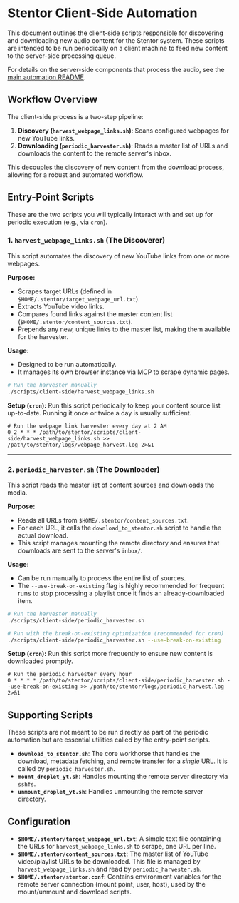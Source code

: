 # Stentor Client-Side Automation

This document outlines the client-side scripts responsible for discovering and downloading new audio content for the Stentor system. These scripts are intended to be run periodically on a client machine to feed new content to the server-side processing queue.

For details on the server-side components that process the audio, see the [main automation README](../audio-processing/README.md).

## Workflow Overview

The client-side process is a two-step pipeline:

1.  **Discovery (`harvest_webpage_links.sh`)**: Scans configured webpages for new YouTube links.
2.  **Downloading (`periodic_harvester.sh`)**: Reads a master list of URLs and downloads the content to the remote server's inbox.

This decouples the discovery of new content from the download process, allowing for a robust and automated workflow.

## Entry-Point Scripts

These are the two scripts you will typically interact with and set up for periodic execution (e.g., via `cron`).

### 1. `harvest_webpage_links.sh` (The Discoverer)

This script automates the discovery of new YouTube links from one or more webpages.

**Purpose:**
- Scrapes target URLs (defined in `$HOME/.stentor/target_webpage_url.txt`).
- Extracts YouTube video links.
- Compares found links against the master content list (`$HOME/.stentor/content_sources.txt`).
- Prepends any new, unique links to the master list, making them available for the harvester.

**Usage:**
- Designed to be run automatically.
- It manages its own browser instance via MCP to scrape dynamic pages.

```bash
# Run the harvester manually
./scripts/client-side/harvest_webpage_links.sh
```

**Setup (`cron`):**
Run this script periodically to keep your content source list up-to-date. Running it once or twice a day is usually sufficient.

```cron
# Run the webpage link harvester every day at 2 AM
0 2 * * * /path/to/stentor/scripts/client-side/harvest_webpage_links.sh >> /path/to/stentor/logs/webpage_harvest.log 2>&1
```

---

### 2. `periodic_harvester.sh` (The Downloader)

This script reads the master list of content sources and downloads the media.

**Purpose:**
- Reads all URLs from `$HOME/.stentor/content_sources.txt`.
- For each URL, it calls the `download_to_stentor.sh` script to handle the actual download.
- This script manages mounting the remote directory and ensures that downloads are sent to the server's `inbox/`.

**Usage:**
- Can be run manually to process the entire list of sources.
- The `--use-break-on-existing` flag is highly recommended for frequent runs to stop processing a playlist once it finds an already-downloaded item.

```bash
# Run the harvester manually
./scripts/client-side/periodic_harvester.sh

# Run with the break-on-existing optimization (recommended for cron)
./scripts/client-side/periodic_harvester.sh --use-break-on-existing
```

**Setup (`cron`):**
Run this script more frequently to ensure new content is downloaded promptly.

```cron
# Run the periodic harvester every hour
0 * * * * /path/to/stentor/scripts/client-side/periodic_harvester.sh --use-break-on-existing >> /path/to/stentor/logs/periodic_harvest.log 2>&1
```

## Supporting Scripts

These scripts are not meant to be run directly as part of the periodic automation but are essential utilities called by the entry-point scripts.

-   **`download_to_stentor.sh`**: The core workhorse that handles the download, metadata fetching, and remote transfer for a *single* URL. It is called by `periodic_harvester.sh`.
-   **`mount_droplet_yt.sh`**: Handles mounting the remote server directory via `sshfs`.
-   **`unmount_droplet_yt.sh`**: Handles unmounting the remote server directory.

## Configuration

-   **`$HOME/.stentor/target_webpage_url.txt`**: A simple text file containing the URLs for `harvest_webpage_links.sh` to scrape, one URL per line.
-   **`$HOME/.stentor/content_sources.txt`**: The master list of YouTube video/playlist URLs to be downloaded. This file is managed by `harvest_webpage_links.sh` and read by `periodic_harvester.sh`.
-   **`$HOME/.stentor/stentor.conf`**: Contains environment variables for the remote server connection (mount point, user, host), used by the mount/unmount and download scripts. 